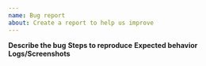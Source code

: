 ```yaml
---
name: Bug report
about: Create a report to help us improve
---
```

**Describe the bug**
**Steps to reproduce**
**Expected behavior**
**Logs/Screenshots**
